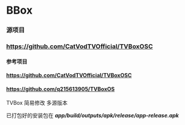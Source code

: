 # BBox


### 源项目
### https://github.com/CatVodTVOfficial/TVBoxOSC


#### 参考项目
#### https://github.com/CatVodTVOfficial/TVBoxOSC
#### https://github.com/q215613905/TVBoxOS
TVBox 简易修改 多源版本

已打包好的安装包在
***app/build/outputs/apk/release/app-release.apk***

